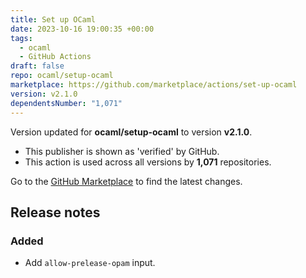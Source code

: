 ```yaml
---
title: Set up OCaml
date: 2023-10-16 19:00:35 +00:00
tags:
  - ocaml
  - GitHub Actions
draft: false
repo: ocaml/setup-ocaml
marketplace: https://github.com/marketplace/actions/set-up-ocaml
version: v2.1.0
dependentsNumber: "1,071"
---
```



Version updated for **ocaml/setup-ocaml** to version **v2.1.0**.
- This publisher is shown as 'verified' by GitHub.
- This action is used across all versions by **1,071** repositories.

Go to the [GitHub Marketplace](https://github.com/marketplace/actions/set-up-ocaml) to find the latest changes.

## Release notes

### Added

- Add `allow-prelease-opam` input.
